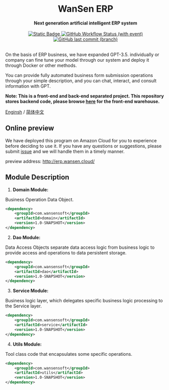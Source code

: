 <h1 align="center">WanSen ERP</h1>
<div align="center">
 <strong>
  Next generation artificial intelligent ERP system
 </strong>
</div>
<br />

<div align="center">
  <!-- Crates version -->
  <a href="https://spring.io/projects/spring-boot#learn">
    <img alt="Static Badge" src="https://img.shields.io/badge/spring-boot?label=Spring%20Boot%203.1.3">
  </a>
  <a href="#">
    <img alt="GitHub Workflow Status (with event)" src="https://img.shields.io/github/actions/workflow/status/wansenai/wansenerp/maven.yml">
  </a>
  <!-- commits -->
  <a href="#">
    <img alt="GitHub last commit (branch)" src="https://img.shields.io/github/last-commit/wansenai/wansenerp/master">
  </a>
</div>
<br />

On the basis of ERP business, we have expanded GPT-3.5. individually or company can fine tune your model through our system and deploy it through Docker or other methods. 

You can provide fully automated business form submission operations through your simple description, and you can chat, interact, and consult information with GPT.

**Note: This is a front-end and back-end separated project. This repository stores backend code, please browse [here](https://github.com/wansenai/wansenerpui) for the front-end warehouse.**

[Enginsh](https://github.com/wansenai/wansen-erp/blob/master/README.md) / [简体中文](https://github.com/wansenai/wansen-erp/blob/master/README_ZH.md)

## Online preview

We have deployed this program on Amazon Cloud for you to experience before deciding to use it. 
If you have any questions or suggestions, please submit [issue](https://github.com/wansenai/WansenERP/issues/new) and we will handle them in a timely manner.

preview address: http://erp.wansen.cloud/

## Module Description

1. **Domain Module:**

Business Operation Data Object.
```xml
<dependency>
    <groupId>com.wansensoft</groupId>
    <artifactId>domain</artifactId>
    <version>1.0-SNAPSHOT</version>
</dependency>
```

2. **Dao Module:**

Data Access Objects separate data access logic from business logic to provide access and operations to data persistent storage.
```xml
<dependency>
    <groupId>com.wansensoft</groupId>
    <artifactId>dao</artifactId>
    <version>1.0-SNAPSHOT</version>
</dependency>
```

3. **Service Module:**

Business logic layer, which delegates specific business logic processing to the Service layer.
```xml
<dependency>
    <groupId>com.wansensoft</groupId>
    <artifactId>service</artifactId>
    <version>1.0-SNAPSHOT</version>
</dependency>
```

4. **Utils Module:**

Tool class code that encapsulates some specific operations.
```xml
<dependency>
    <groupId>com.wansensoft</groupId>
    <artifactId>utils</artifactId>
    <version>1.0-SNAPSHOT</version>
</dependency>
```
